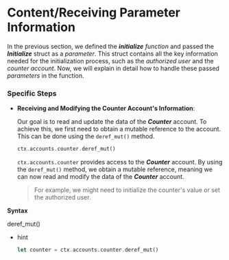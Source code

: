 # Content/Receiving Parameter Information

In the previous section, we defined the ***initialize** function* and passed the ***Initialize*** struct as a *parameter*. This struct contains all the key information needed for the initialization process, such as the *authorized user* and the *counter account*. Now, we will explain in detail how to handle these passed *parameters* in the function.

### **Specific Steps**

- **Receiving and Modifying the Counter Account's Information**:
    
    Our goal is to read and update the data of the ***Counter*** account. To achieve this, we first need to obtain a mutable reference to the account. This can be done using the `deref_mut()` method.
    
    ```rust
    ctx.accounts.counter.deref_mut()
    ```
    
    `ctx.accounts.counter` provides access to the ***Counter*** account. By using the `deref_mut()` method, we obtain a mutable reference, meaning we can now read and modify the data of the ***Counter*** account.
    
    > For example, we might need to initialize the counter's value or set the authorized user.
    > 

**Syntax**

deref_mut()

- hint
    
    ```rust
    let counter = ctx.accounts.counter.deref_mut()
    ```